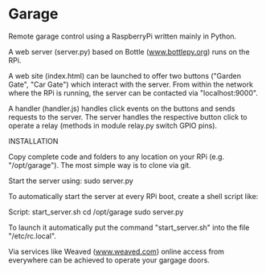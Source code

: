 # Garage
Remote garage control using a RaspberryPi written mainly in Python.

A web server (server.py) based on Bottle (www.bottlepy.org) runs on the RPi.

A web site (index.html) can be launched to offer two buttons ("Garden Gate", "Car Gate") which interact with the server.
From within the network where the RPi is running, the server can be contacted via "localhost:9000".

A handler (handler.js) handles click events on the buttons and sends requests to the server.
The server handles the respective button click to operate a relay (methods in module relay.py switch GPIO pins).


INSTALLATION

Copy complete code and folders to any location on your RPi (e.g. "/opt/garage").
The most simple way is to clone via git.

Start the server using:
sudo server.py

To automatically start the server at every RPi boot, create a shell script like:

Script: start_server.sh
cd /opt/garage
sudo server.py

To launch it automatically put the command "start_server.sh" into the file "/etc/rc.local".


Via services like Weaved (www.weaved.com) online access from everywhere can be achieved to operate your gargage doors.


